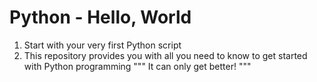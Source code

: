 # Python - Hello, World

1. Start with your very first Python script
2. This repository provides you with all you need to know to get started with Python programming
"""
It can only get better!
"""
